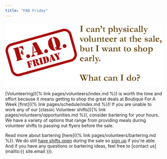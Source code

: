 ```yaml
---
title: "FAQ Friday"
---
```


![](/img/blog/FAQ_Fridays_volunteer.png)

[Volunteering]({% link pages/volunteers/index.md %}) is worth the time and effort because it means getting to shop the great deals at Boutique For A Week [first]({% link pages/schedule/index.md %})! If you are unable to work any of our [classic Volunteer shifts]({% link pages/volunteers/opportunities.md %}), consider bartering for your hours. We have a variety of options that range from providing meals during volunteer shifts to passing out flyers before the sale.

Read more about bartering [here]({% link pages/volunteers/bartering.md %}). We do still [have shifts open](https://www.mysalemanager.net/wrk_readonlyworkshifts.aspx?partnercode=BFAW) during the sale so [sign up](https://www.mysalemanager.net/wrk_workerlogin.aspx) if you're able. And if you have any questions or bartering ideas, feel free to [contact us](mailto:{{ site.email }}).
